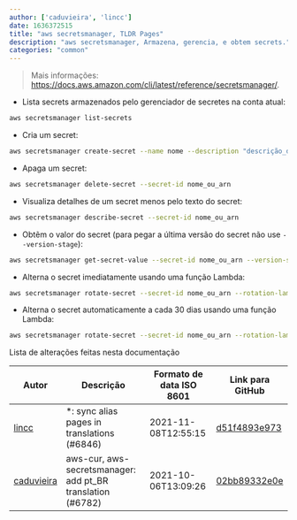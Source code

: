 ```yaml
---
author: ['caduvieira', 'lincc']
date: 1636372515
title: "aws secretsmanager, TLDR Pages"
description: "aws secretsmanager, Armazena, gerencia, e obtem secrets."
categories: "common"
---
```

> Mais informações: <https://docs.aws.amazon.com/cli/latest/reference/secretsmanager/>.

- Lista secrets armazenados pelo gerenciador de secretes na conta atual:

```bash
aws secretsmanager list-secrets
```

- Cria um secret:

```bash
aws secretsmanager create-secret --name nome --description "descrição_do_secret" --secret-string secret
```

- Apaga um secret:

```bash
aws secretsmanager delete-secret --secret-id nome_ou_arn
```

- Visualiza detalhes de um secret menos pelo texto do secret:

```bash
aws secretsmanager describe-secret --secret-id nome_ou_arn
```

- Obtẽm o valor do secret (para pegar a última versão do secret não use `--version-stage`):

```bash
aws secretsmanager get-secret-value --secret-id nome_ou_arn --version-stage versão_do_secret
```

- Alterna o secret imediatamente usando uma função Lambda:

```bash
aws secretsmanager rotate-secret --secret-id nome_ou_arn --rotation-lambda-arn arn_da_função_lambda
```

- Alterna o secret automaticamente a cada 30 dias usando uma função Lambda:

```bash
aws secretsmanager rotate-secret --secret-id nome_ou_arn --rotation-lambda-arn arn_da_função_lambda --rotation-rules AutomaticallyAfterDays=30
```
Lista de alterações feitas nesta documentação


Autor | Descrição | Formato de data ISO 8601 | Link para GitHub
------|-----|-----|-----
[lincc](mailto:46962923+blueskyson@users.noreply.github.com) | *: sync alias pages in translations (#6846) | 2021-11-08T12:55:15 | [d51f4893e973](https://github.com/tldr-pages/tldr/commit/d51f4893e973508f79168db1220c0556c9f88743)
[caduvieira](mailto:3831408+caduvieira@users.noreply.github.com) | aws-cur, aws-secretsmanager: add pt_BR translation (#6782) | 2021-10-06T13:09:26 | [02bb89332e0e](https://github.com/tldr-pages/tldr/commit/02bb89332e0e93a0f389de87567b10e50d5a63a1)

